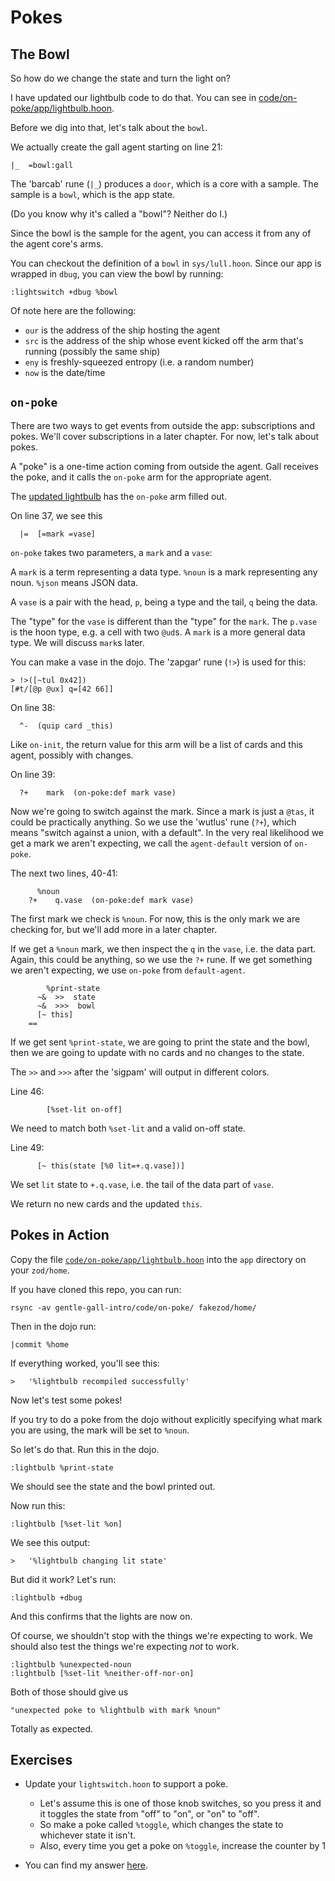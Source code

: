 # Pokes

## The Bowl

So how do we change the state and turn the light on?

I have updated our lightbulb code to do that.  You can see in 
[code/on-poke/app/lightbulb.hoon](code/on-poke/app/lightbulb.hoon).

Before we dig into that, let's talk about the `bowl`.  

We actually create the gall agent starting on line 21:
```
|_  =bowl:gall
```

The 'barcab' rune (`|_`) produces a `door`, which is a core with a sample.  The sample
is a `bowl`, which is the app state.

(Do you know why it's called a "bowl"?  Neither do I.)

Since the bowl is the sample for the agent, you can access it from any of the agent
core's arms.  

You can checkout the definition of a `bowl` in `sys/lull.hoon`.  Since our app 
is wrapped in `dbug`, you can view the bowl by running:
```
:lightswitch +dbug %bowl
```

Of note here are the following:

- `our` is the address of the ship hosting the agent
- `src` is the address of the ship whose event kicked off the arm that's running 
(possibly the same ship) 
- `eny` is freshly-squeezed entropy (i.e. a random number)
- `now` is the date/time

## `on-poke`

There are two ways to get events from outside the app: subscriptions and pokes.  We'll 
cover subscriptions in a later chapter.  For now, let's talk about pokes.

A "poke" is a one-time action coming from outside the agent.  Gall receives the poke,
and it calls the `on-poke` arm for the appropriate agent.

The [updated lightbulb](code/on-poke/app/lightbulb.hoon) has the `on-poke` arm filled out.

On line 37, we see this
```
  |=  [=mark =vase]
```

`on-poke` takes two parameters, a `mark` and a `vase`:

A `mark` is a term representing a data type.  `%noun` is a mark representing any noun. `%json` means JSON data.

A `vase` is a pair with the head, `p`, being a type and the tail, `q` being the data.

The "type" for the `vase` is different than the "type" for the `mark`.  The `p.vase` is the 
hoon type, e.g.  a cell with two `@ud`s.  A `mark` is a more general data type.  We will 
discuss `mark`s later.

You can make a vase in the dojo.  The 'zapgar' rune (`!>`) is used for this:
```
> !>([~tul 0x42])                                                                                  [#t/[@p @ux] q=[42 66]]
```

On line 38:
```
  ^-  (quip card _this)
```

Like `on-init`, the return value for this arm will be a list of cards and this agent, 
possibly with changes.

On line 39:
```
  ?+    mark  (on-poke:def mark vase)
```

Now we're going to switch against the mark.  Since a mark is just a `@tas`, it could be 
practically anything.  So we use the 'wutlus' rune (`?+`), which means "switch 
against a union, with a default".  In the very real likelihood we get a mark we aren't
expecting, we call the `agent-default` version of `on-poke`.

The next two lines, 40-41:
```
      %noun
    ?+    q.vase  (on-poke:def mark vase)
```

The first mark we check is `%noun`.  For now, this is the only mark
we are checking for, but we'll add more in a later chapter.

If we get a `%noun` mark, we then inspect the `q` in the `vase`, i.e. the data part.
Again, this could be anything, so we use the `?+` rune. If we get something 
we aren't expecting, we use `on-poke` from `default-agent`.

```
        %print-state
      ~&  >>  state
      ~&  >>>  bowl
      [~ this]
    ==
```

If we get sent `%print-state`, we are going to print the state and the bowl, then we 
are going to update with no cards and no changes to the state.

The `>>` and `>>>` after the 'sigpam' will output in different colors.

Line 46:
```
        [%set-lit on-off]
```

We need to match both `%set-lit` and a valid on-off state.

Line 49:
```
      [~ this(state [%0 lit=+.q.vase])]
```

We set `lit` state to `+.q.vase`, i.e. the tail of the data part of `vase`.

We return no new cards and the updated `this`.

## Pokes in Action

Copy the file [`code/on-poke/app/lightbulb.hoon`](code/on-poke/app/lightbulb.hoon) into the `app` 
directory on your `zod/home`.

If you have cloned this repo, you can run:
```
rsync -av gentle-gall-intro/code/on-poke/ fakezod/home/
```

Then in the dojo run:
```
|commit %home
```

If everything worked, you'll see this:
```
>   '%lightbulb recompiled successfully'
```

Now let's test some pokes!

If you try to do a poke from the dojo without explicitly
specifying what mark you are using, the mark will be set to `%noun`.  

So let's do that.  Run this in the dojo.
```
:lightbulb %print-state
```

We should see the state and the bowl printed out.

Now run this:
```
:lightbulb [%set-lit %on]
```

We see this output:
```
>   '%lightbulb changing lit state'
```

But did it work?  Let's run:
```
:lightbulb +dbug
```

And this confirms that the lights are now on.

Of course, we shouldn't stop with the things we're expecting to work.  We 
should also test the things we're expecting _not_ to work.

```
:lightbulb %unexpected-noun
:lightbulb [%set-lit %neither-off-nor-on]
```

Both of those should give us
```
"unexpected poke to %lightbulb with mark %noun"                                                    
```

Totally as expected.

## Exercises

- Update your `lightswitch.hoon` to support a poke.
   - Let's assume this is one of those knob switches, so you press it and it toggles the 
   state from "off" to "on", or "on" to "off".
   - So make a poke called `%toggle`, which changes the state to whichever state it isn't.
   - Also, every time you get a poke on `%toggle`, increase the counter by 1

- You can find my answer [here](code/answers/lightswitch-poke.hoon).
